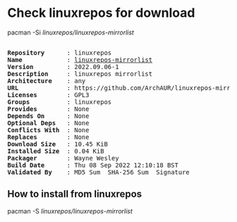 # Check linuxrepos for download

pacman -Si *linuxrepos/linuxrepos-mirrorlist*

<div class="highlight"><pre class="highlight"><text>
<b>Repository</b>      : linuxrepos
<b>Name</b>            : <a href="../../x86_64/linuxrepos-mirrorlist-2022.09.06-1-any.pkg.tar.zst">linuxrepos-mirrorlist</a>
<b>Version</b>         : 2022.09.06-1
<b>Description</b>     : linuxrepos mirrorlist
<b>Architecture</b>    : any
<b>URL</b>             : https://github.com/ArchAUR/linuxrepos-mirrorlist
<b>Licenses</b>        : GPL3
<b>Groups</b>          : linuxrepos
<b>Provides</b>        : None
<b>Depends On</b>      : None
<b>Optional Deps</b>   : None
<b>Conflicts With</b>  : None
<b>Replaces</b>        : None
<b>Download Size</b>   : 10.45 KiB
<b>Installed Size</b>  : 0.04 KiB
<b>Packager</b>        : Wayne Wesley <wayne6324@gmail.com>
<b>Build Date</b>      : Thu 08 Sep 2022 12:10:18 BST
<b>Validated By</b>    : MD5 Sum  SHA-256 Sum  Signature
</text></pre></div>

## How to install from linuxrepos

pacman -S *linuxrepos/linuxrepos-mirrorlist*
